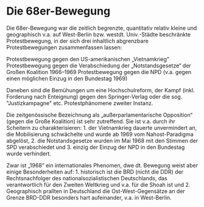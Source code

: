 # Die 68er-Bewegung  

Die 68er-Bewegung war die zeitlich begrenzte, quantitativ relativ kleine und geographisch v.a. auf West-Berlin bzw. westdt. Univ.-Städte beschränkte Protestbewegung, in der sich drei inhaltlich abgrenzbare Protestbewegungen zusammenfassen lassen:

Protestbewegung gegen den US-amerikanischen „Vietnamkrieg“
Protestbewegung gegen die Verabschiedung der „Notstandsgesetze“ der Großen Koalition 1966–1969
Protestbewegung gegen die NPD (v.a. gegen einen möglichen Einzug in den Bundestag 1969)

Daneben sind die Bemühungen um eine Hochschulreform, der Kampf (inkl. Forderung nach Enteignung) gegen den Springer-Verlag oder die sog. "Justizkampagne" etc. Protestphänomene zweiter Instanz.

Die zeitgenössische Bezeichnung als „außerparlamentarische Opposition“ (gegen die Große Koalition) ist sehr zutreffend. Sie ist v.a. durch ihr Scheitern zu charakterisieren: 1. der Vietnamkrieg dauerte unvermindert an, die Mobilisierung schwächelte und wurde ab 1969 vom Nahost-Paradigma abgelöst, 2. die Notstandsgesetze wurden im Mai 1968 mit den Stimmen der SPD verabschiedet und 3. einzig der Einzug der NPD in den Bundestag wurde verhindert.

Zwar ist „1968“ ein internationales Phenomen, dwe dt. Bewegung weist aber einige Besonderheiten auf: 1. historisch ist die BRD (nicht die DDR) der Rechtsnachfolger des nationalsozialistischen Deutschlands, das verantwortlich für den Zweiten Weltkrieg und v.a. für die Shoah ist und 2. Geographisch prallten in Deutschland die Ost-West-Gegensätze an der Grenze BRD-DDR besonders hart aufeinander, v.a. in West-Berlin.
